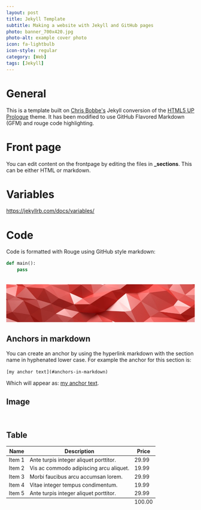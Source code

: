 ```yaml
---
layout: post
title: Jekyll Template
subtitle: Making a website with Jekyll and GitHub pages
photo: banner_700x420.jpg
photo-alt: example cover photo
icon: fa-lightbulb
icon-style: regular
category: [Web]
tags: [Jekyll]
---
```


# General 

This is a template built on [Chris Bobbe's](https://github.com/chrisbobbe/jekyll-theme-prologue) Jekyll conversion of the [HTML5 UP Prologue](https://html5up.net/prologue) theme. It has been modified to use GitHub Flavored Markdown (GFM) and rouge code highlighting.

# Front page

You can edit content on the frontpage by editing the files in __\_sections__. This can be either HTML or markdown.

# Variables

https://jekyllrb.com/docs/variables/

# Code

Code is formatted with Rouge using GitHub style markdown:

```python
def main():
    pass
```

<span class="image right"><img src="{{ 'assets/images/banner_2.jpg' | relative_url }}" alt="" /></span>
![My helpful screenshot](/assets/images/banner_2.jpg)


## Anchors in markdown

You can create an anchor by using the hyperlink markdown with the section name in hyphenated lower case. For example the anchor for this section is:

```[my anchor text](#anchors-in-markdown)``` 

Which will appear as: [my anchor text](#anchors-in-markdown).


## Image

<span class="image right"><img src="{{ 'assets/images/pic03.jpg' | relative_url }}" alt="" /></span>

## Table

<div class="table-wrapper">
  <table>
    <thead>
      <tr>
        <th>Name</th>
        <th>Description</th>
        <th>Price</th>
      </tr>
    </thead>
    <tbody>
      <tr>
        <td>Item 1</td>
        <td>Ante turpis integer aliquet porttitor.</td>
        <td>29.99</td>
      </tr>
      <tr>
        <td>Item 2</td>
        <td>Vis ac commodo adipiscing arcu aliquet.</td>
        <td>19.99</td>
      </tr>
      <tr>
        <td>Item 3</td>
        <td> Morbi faucibus arcu accumsan lorem.</td>
        <td>29.99</td>
      </tr>
      <tr>
        <td>Item 4</td>
        <td>Vitae integer tempus condimentum.</td>
        <td>19.99</td>
      </tr>
      <tr>
        <td>Item 5</td>
        <td>Ante turpis integer aliquet porttitor.</td>
        <td>29.99</td>
      </tr>
    </tbody>
    <tfoot>
      <tr>
        <td colspan="2"></td>
        <td>100.00</td>
      </tr>
    </tfoot>
  </table>
</div>
